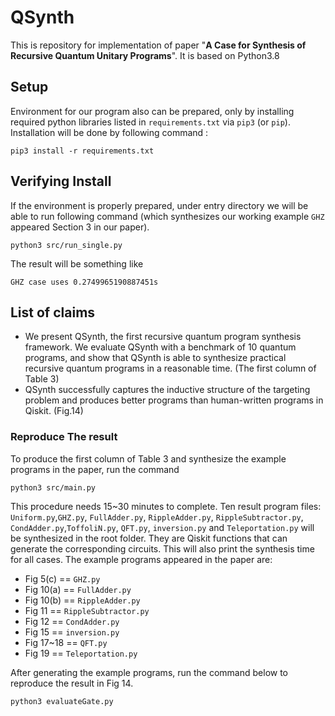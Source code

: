 # QSynth

This is repository for implementation of paper "**A Case for Synthesis of Recursive Quantum Unitary Programs**". It is based on Python3.8

## Setup

Environment for our program also can be prepared, only by installing required python libraries listed in `requirements.txt` via `pip3` (or `pip`).
Installation will be done by following command :

```
pip3 install -r requirements.txt
```

## Verifying Install

If the environment is properly prepared, under entry directory we will be able to run following command (which synthesizes our working example `GHZ` appeared Section 3 in our paper).

```
python3 src/run_single.py
```
The result will be something like
```
GHZ case uses 0.2749965190887451s
```

## List of claims

- We present QSynth, the first recursive quantum program synthesis framework. We evaluate QSynth with a benchmark of 10 quantum programs, and show that QSynth is able to synthesize practical recursive quantum programs in a reasonable time. (The first column of Table 3)
- QSynth successfully captures the inductive structure of the targeting problem and produces better
programs than human-written programs in Qiskit. (Fig.14)

### Reproduce The result
  
To produce the first column of Table 3 and synthesize the example programs in the paper, run the command
```
python3 src/main.py
```
This procedure needs 15~30 minutes to complete. Ten result program files: `Uniform.py`,`GHZ.py`, `FullAdder.py`, `RippleAdder.py`, `RippleSubtractor.py`, `CondAdder.py`,`ToffoliN.py`, `QFT.py`, `inversion.py` and `Teleportation.py` will be synthesized in the root folder. They are Qiskit functions that can generate the corresponding circuits. This will also print the synthesis time for all cases. 
The example programs appeared in the paper are:

- Fig 5(c) == `GHZ.py`
- Fig 10(a) == `FullAdder.py`
- Fig 10(b) == `RippleAdder.py`
- Fig 11 == `RippleSubtractor.py`
- Fig 12 == `CondAdder.py`
- Fig 15 == `inversion.py`
- Fig 17~18 == `QFT.py`
- Fig 19 == `Teleportation.py`

After generating the example programs, run the command below to reproduce the result in Fig 14.

```
python3 evaluateGate.py
```